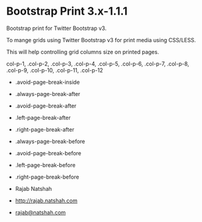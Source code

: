 Bootstrap Print 3.x-1.1.1
====================

 Bootstrap print for Twitter Bootstrap v3.
 
 To mange grids using Twitter Bootstrap v3 for print media using CSS/LESS.
 
 This will help controlling grid columns size on printed pages.
 
  col-p-1,
 .col-p-2,
 .col-p-3,
 .col-p-4,
 .col-p-5,
 .col-p-6,
 .col-p-7,
 .col-p-8,
 .col-p-9,
 .col-p-10,
 .col-p-11,
 .col-p-12
 
  - .avoid-page-break-inside
  - .always-page-break-after
  - .avoid-page-break-after
  - .left-page-break-after
  - .right-page-break-after
  - .always-page-break-before
  - .avoid-page-break-before
  - .left-page-break-before
  - .right-page-break-before




   - Rajab Natshah
   - http://rajab.natshah.com
   - rajab@natshah.com
